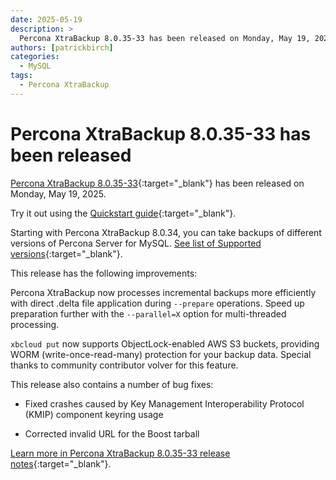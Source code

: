 ```yaml
---
date: 2025-05-19
description: >
  Percona XtraBackup 8.0.35-33 has been released on Monday, May 19, 2025.
authors: [patrickbirch]
categories:
  - MySQL
tags:
  - Percona XtraBackup
---
```


# Percona XtraBackup 8.0.35-33 has been released

<!-- more -->

[Percona XtraBackup 8.0.35-33](https://docs.percona.com/percona-xtrabackup/8.0/){:target="_blank"} has been released on Monday, May 19, 2025.

Try it out using the [Quickstart guide](https://docs.percona.com/percona-xtrabackup/8.0/quickstart-overview.html){:target="_blank"}.

Starting with Percona XtraBackup 8.0.34, you can take backups of different versions of Percona Server for MySQL. [See list of Supported versions](https://docs.percona.com/percona-xtrabackup/8.0/supported-versions.html){:target="_blank"}.

This release has the following improvements:

Percona XtraBackup now processes incremental backups more efficiently with direct .delta file application during `--prepare` operations. Speed up preparation further with the `--parallel=X` option for multi-threaded processing.

`xbcloud put` now supports ObjectLock-enabled AWS S3 buckets, providing WORM (write-once-read-many) protection for your backup data. Special thanks to community contributor volver for this feature.

This release also contains a number of bug fixes:

* Fixed crashes caused by Key Management Interoperability Protocol (KMIP) component keyring usage

* Corrected invalid URL for the Boost tarball

[Learn more in Percona XtraBackup 8.0.35-33 release notes](https://docs.percona.com/percona-xtrabackup/8.0/release-notes/8.0/8.0.35-33.0.html){:target="_blank"}.